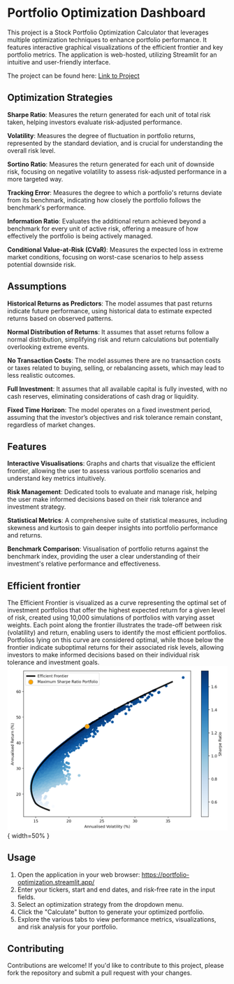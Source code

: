 
# Portfolio Optimization Dashboard

This project is a Stock Portfolio Optimization Calculator that leverages multiple optimization techniques to enhance portfolio performance. It features interactive graphical visualizations of the efficient frontier and key portfolio metrics. The application is web-hosted, utilizing Streamlit for an intuitive and user-friendly interface.

The project can be found here: [Link to Project]("https://portfolio-optimization.streamlit.app/")


## Optimization Strategies

**Sharpe Ratio**: Measures the return generated for each unit of total risk taken, helping investors evaluate risk-adjusted performance.

**Volatility**: Measures the degree of fluctuation in portfolio returns, represented by the standard deviation, and is crucial for understanding the overall risk level.    

**Sortino Ratio**: Measures the return generated for each unit of downside risk, focusing on negative volatility to assess risk-adjusted performance in a more targeted way.

**Tracking Error**: Measures the degree to which a portfolio's returns deviate from its benchmark, indicating how closely the portfolio follows the benchmark's performance.

**Information Ratio**: Evaluates the additional return achieved beyond a benchmark for every unit of active risk, offering a measure of how effectively the portfolio is being actively managed.

**Conditional Value-at-Risk (CVaR)**: Measures the expected loss in extreme market conditions, focusing on worst-case scenarios to help assess potential downside risk.


## Assumptions
**Historical Returns as Predictors**: The model assumes that past returns indicate future performance, using historical data to estimate expected returns based on observed patterns.

**Normal Distribution of Returns**: It assumes that asset returns follow a normal distribution, simplifying risk and return calculations but potentially overlooking extreme events.

**No Transaction Costs**: The model assumes there are no transaction costs or taxes related to buying, selling, or rebalancing assets, which may lead to less realistic outcomes.

**Full Investment**: It assumes that all available capital is fully invested, with no cash reserves, eliminating considerations of cash drag or liquidity.

**Fixed Time Horizon**: The model operates on a fixed investment period, assuming that the investor’s objectives and risk tolerance remain constant, regardless of market changes.

## Features

**Interactive Visualisations**: Graphs and charts that visualize the efficient frontier, allowing the user to assess various portfolio scenarios and understand key metrics intuitively.

**Risk Management**: Dedicated tools to evaluate and manage risk, helping the user make informed decisions based on their risk tolerance and investment strategy.

**Statistical Metrics**: A comprehensive suite of statistical measures, including skewness and kurtosis to gain deeper insights into portfolio performance and returns.

**Benchmark Comparison**: Visualisation of portfolio returns against the benchmark index, providing the user a clear understanding of their investment's relative performance and effectiveness.

## Efficient frontier
The Efficient Frontier is visualized as a curve representing the optimal set of investment portfolios that offer the highest expected return for a given level of risk, created using 10,000 simulations of portfolios with varying asset weights. Each point along the frontier illustrates the trade-off between risk (volatility) and return, enabling users to identify the most efficient portfolios. Portfolios lying on this curve are considered optimal, while those below the frontier indicate suboptimal returns for their associated risk levels, allowing investors to make informed decisions based on their individual risk tolerance and investment goals.
![Efficient Frontier](example.png){ width=50% }


## Usage

1. Open the application in your web browser: https://portfolio-optimization.streamlit.app/
2. Enter your tickers, start and end dates, and risk-free rate in the input fields.
3. Select an optimization strategy from the dropdown menu.
4. Click the "Calculate" button to generate your optimized portfolio.
5. Explore the various tabs to view performance metrics, visualizations, and risk analysis for your portfolio.




## Contributing

Contributions are welcome! If you'd like to contribute to this project, please fork the repository and submit a pull request with your changes.

